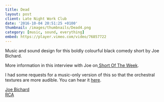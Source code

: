 ```yaml
---
title: Dead
layout: post
client: Late Night Work Club
date: '2016-10-04 20:51:25 +0100'
thumbnail: /images/thumbnails/Dead4.png
category: [music, sound, everything]
embed: https://player.vimeo.com/video/76857722
---
```


Music and sound design for this boldly colourful black comedy short by Joe Bichard.

More information in this interview with Joe on[ Short Of The Week](http://www.shortoftheweek.com/2014/01/06/dead/ "Short Of The Week").

I had some requests for a music-only version of this so that the orchestral textures are more audible. You can hear it [here](http://oswaldskillblog.tumblr.com/post/72461109556/ive-had-a-couple-of-requests-for-a-music-only "Dead Music Only").

[Joe Bichard](http://joebichard.tumblr.com/)  
[RCA](http://www.rca.ac.uk/)
